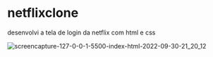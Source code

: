 # netflixclone
desenvolvi a tela de login da netflix com html e css

![screencapture-127-0-0-1-5500-index-html-2022-09-30-21_20_12](https://user-images.githubusercontent.com/98287941/193375394-524788e6-0b0e-4738-a8dc-ee1a10aa5591.png)

